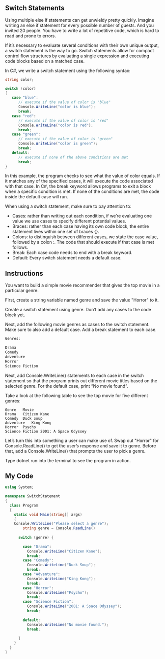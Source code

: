 ## Switch Statements

Using multiple else if statements can get unwieldy pretty quickly. Imagine writing an else if statement for every possible number of guests. And you invited 20 people. You have to write a lot of repetitive code, which is hard to read and prone to errors.

If it’s necessary to evaluate several conditions with their own unique output, a switch statement is the way to go. Switch statements allow for compact control flow structures by evaluating a single expression and executing code blocks based on a matched case.

In C#, we write a switch statement using the following syntax:
```c#
string color;

switch (color)
{
   case "blue":
      // execute if the value of color is "blue"
      Console.WriteLine("color is blue");
      break;
   case "red":
      // execute if the value of color is "red"
      Console.WriteLine("color is red");
      break;
   case "green":
      // execute if the value of color is "green"
      Console.WriteLine("color is green");
      break;
   default:
      // execute if none of the above conditions are met
      break;
}
```
In this example, the program checks to see what the value of color equals. If it matches any of the specified cases, it will execute the code associated with that case. In C#, the break keyword allows programs to exit a block when a specific condition is met. If none of the conditions are met, the code inside the default case will run.

When using a switch statement, make sure to pay attention to:

* Cases: rather than writing out each condition, if we’re evaluating one value we use cases to specify different potential values.
* Braces: rather than each case having its own code block, the entire statement lives within one set of braces {}.
* Colons: to distinguish between different cases, we state the case value, followed by a colon :. The code that should execute if that case is met follows.
* Break: Each case code needs to end with a break keyword.
* Default: Every switch statement needs a default case.

## Instructions

You want to build a simple movie recommender that gives the top movie in a particular genre.

First, create a string variable named genre and save the value "Horror" to it.

Create a switch statement using genre. Don’t add any cases to the code block yet.

Next, add the following movie genres as cases to the switch statement. Make sure to also add a default case. Add a break statement to each case.
```c#
Genres:

Drama
Comedy
Adventure
Horror
Science Fiction
```
Next, add Console.WriteLine() statements to each case in the switch statement so that the program prints out different movie titles based on the selected genre. For the default case, print “No movie found”.

Take a look at the following table to see the top movie for five different genres:
```
Genre	Movie
Drama	Citizen Kane
Comedy	Duck Soup
Adventure	King Kong
Horror	Psycho
Science Fiction	2001: A Space Odyssey
```
Let’s turn this into something a user can make use of. Swap out "Horror" for Console.ReadLine() to get the user’s response and save it to genre. Before that, add a Console.WriteLine() that prompts the user to pick a genre.

Type dotnet run into the terminal to see the program in action.

## My Code
```c#
using System;

namespace SwitchStatement
{
  class Program
  {
    static void Main(string[] args)
    {
    Console.WriteLine("Please select a genre");
		string genre = Console.ReadLine()
		
      switch (genre) {
          
        case "Drama":
          Console.WriteLine("Citizen Kane");
          break;
        case "Comedy":
          Console.WriteLine("Duck Soup");
          break;
        case "Adventure":
          Console.WriteLine("King Kong");
          break;
        case "Horror":
          Console.WriteLine("Psycho");
          break;
        case "Science Fiction":
          Console.WriteLine("2001: A Space Odyssey");
          break;
          
        default:
          Console.WriteLine("No movie found.");
          break;
          
      }
    }
  }
}

```
